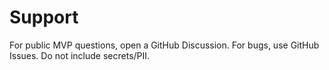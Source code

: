 # Support
For public MVP questions, open a GitHub Discussion.
For bugs, use GitHub Issues. Do not include secrets/PII.
